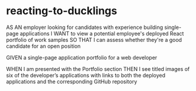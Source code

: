 ﻿# reacting-to-ducklings
 
AS AN employer looking for candidates with experience building single-page applications
I WANT to view a potential employee's deployed React portfolio of work samples
SO THAT I can assess whether they're a good candidate for an open position

GIVEN a single-page application portfolio for a web developer


<!-- EASY TO DO -->
<!-- WHEN I am presented with the Contact section
THEN I see a contact form with fields for a name, an email address, and a message -->

<!-- WHEN I am presented with the About Me section
THEN I see a recent photo or avatar of the developer and a short bio about them -->

<!-- 
WHEN I am presented with the Resume section
THEN I see a link to a downloadable resume and a list of the developer’s proficiencies -->

<!-- WHEN I move my cursor out of one of the form fields without entering text
THEN I receive a notification that this field is required -->


<!-- WHEN I view the footer
THEN I am presented with text or icon links to the developer’s GitHub and LinkedIn profiles, and their profile on a third platform (Stack Overflow, Twitter)  -->

<!-- WHEN I view the header
THEN I am presented with the developer's name and navigation with titles corresponding to different sections of the portfolio -->
<!-- 
WHEN I enter text into the email address field
THEN I receive a notification if I have entered an invalid email address -->


<!-- WHEN I load the portfolio
THEN I am presented with a page containing a header, a section for content, and a footer -->



<!-- WHEN I view the navigation titles
THEN I am presented with the titles About Me, Portfolio, Contact, and Resume, and the title corresponding to the current section is highlighted -->


<!-- WHEN I click on a navigation title
THEN I am presented with the corresponding section below the navigation without the page reloading and that title is highlighted -->


<!-- WHEN I load the portfolio the first time
THEN the About Me title and section are selected by default -->


WHEN I am presented with the Portfolio section
THEN I see titled images of six of the developer’s applications with links to both the deployed applications and the corresponding GitHub repository





